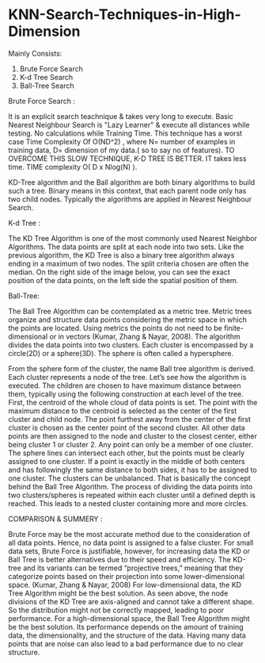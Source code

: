 # KNN-Search-Techniques-in-High-Dimension

Mainly Consists:
  1) Brute Force Search
  2) K-d Tree Search 
  3) Ball-Tree Search







Brute Force Search :

 It is an explicit search teachnique & takes very long to execute. Basic Nearest Neighbour Search is "Lazy Learner" & execute all distances while testing.
 No calculations while Training Time. This technique has a worst case Time Complexity Of O(ND^2) , where N= number of examples in training data, D= dimension of my data.( so to say no of features).
 TO OVERCOME THIS SLOW TECHNIQUE, K-D TREE IS BETTER. IT takes less time. TIME complexity O( D x Nlog(N) ). 











KD-Tree algorithm and the Ball algorithm are both binary algorithms to build such a tree. Binary means in this context, that each parent node only has two child nodes. Typically the algorithms are applied in Nearest Neighbour Search.









K-d Tree :

The KD Tree Algorithm is one of the most commonly used Nearest Neighbor Algorithms. The data points are split at each node into two sets. Like the previous algorithm, the KD Tree is also a binary tree algorithm always ending in a maximum of two nodes. The split criteria chosen are often the median. On the right side of the image below, you can see the exact position of the data points, on the left side the spatial position of them.






Ball-Tree:

The Ball Tree Algorithm can be contemplated as a metric tree. Metric trees organize and structure data points considering the metric space in which the points are located. Using metrics the points do not need to be finite-dimensional or in vectors (Kumar, Zhang & Nayar, 2008).
The algorithm divides the data points into two clusters. Each cluster is encompassed by a circle(2D) or a sphere(3D). The sphere is often called a hypersphere.

From the sphere form of the cluster, the name Ball tree algorithm is derived. Each cluster represents a node of the tree. Let’s see how the algorithm is executed.
The children are chosen to have maximum distance between them, typically using the following construction at each level of the tree.
First, the centroid of the whole cloud of data points is set. The point with the maximum distance to the centroid is selected as the center of the first cluster and child node. The point furthest away from the center of the first cluster is chosen as the center point of the second cluster. All other data points are then assigned to the node and cluster to the closest center, either being cluster 1 or cluster 2. Any point can only be a member of one cluster. The sphere lines can intersect each other, but the points must be clearly assigned to one cluster. If a point is exactly in the middle of both centers and has followingly the same distance to both sides, it has to be assigned to one cluster. The clusters can be unbalanced. That is basically the concept behind the Ball Tree Algorithm. The process of dividing the data points into two clusters/spheres is repeated within each cluster until a defined depth is reached. This leads to a nested cluster containing more and more circles.












COMPARISON & SUMMERY :

Brute Force may be the most accurate method due to the consideration of all data points. Hence, no data point is assigned to a false cluster. For small data sets, Brute Force is justifiable, however, for increasing data the KD or Ball Tree is better alternatives due to their speed and efficiency.
The KD-tree and its variants can be termed “projective trees,” meaning that they categorize points based on their projection into some lower-dimensional space. (Kumar, Zhang & Nayar, 2008)
For low-dimensional data, the KD Tree Algorithm might be the best solution. As seen above, the node divisions of the KD Tree are axis-aligned and cannot take a different shape. So the distribution might not be correctly mapped, leading to poor performance.
For a high-dimensional space, the Ball Tree Algorithm might be the best solution. Its performance depends on the amount of training data, the dimensionality, and the structure of the data. Having many data points that are noise can also lead to a bad performance due to no clear structure.



